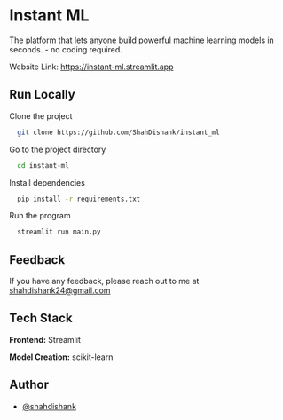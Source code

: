 
# Instant ML

The platform that lets anyone build powerful machine learning models in seconds. - no coding required.

Website Link: https://instant-ml.streamlit.app


## Run Locally

Clone the project

```bash
  git clone https://github.com/ShahDishank/instant_ml
```

Go to the project directory

```bash
  cd instant-ml
```

Install dependencies

```bash
  pip install -r requirements.txt
```

Run the program

```bash
  streamlit run main.py
```


## Feedback

If you have any feedback, please reach out to me at shahdishank24@gmail.com


## Tech Stack

**Frontend:** Streamlit

**Model Creation:** scikit-learn


## Author

- [@shahdishank](https://github.com/ShahDishank)

